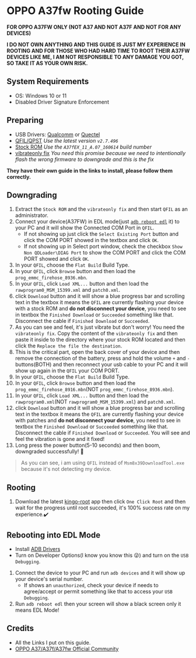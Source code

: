 # OPPO A37fw Rooting Guide

**FOR OPPO A37FW ONLY (NOT A37 AND NOT A37F AND NOT FOR ANY DEVICES)**

**I DO NOT OWN ANYTHING AND THIS GUIDE IS JUST MY EXPERIENCE IN ROOTING AND FOR THOSE WHO HAD HARD TIME TO ROOT THEIR A37FW DEVICES LIKE ME, I AM NOT RESPONSIBLE TO ANY DAMAGE YOU GOT, SO TAKE IT AS YOUR OWN RISK.**

## System Requirements

- OS: Windows 10 or 11
- Disabled Driver Signature Enforcement

## Preparing

- USB Drivers: [Qualcomm](https://gsmusbdrivers.com/download/android-qualcomm-usb-driver/) or [Quectel](https://gsmusbdriver.com/install-quectel-usb-driver)
- [QFIL/QPST](https://androidmtk.com/download-qpst-flash-tool) *Use the latest version `v2.7.496`*
- [Stock ROM](https://firmwareos.com/oppo-a37f) *Use the `A37fEX_11_A.07_160614` build number*
- [vibrateonly fix](https://github.com/diamant3/oppo-a37fw-rootguide/blob/main/vibrateonly%20fix.zip) *You need this promise because we need to intentionally flash the wrong firmware to downgrade and this is the fix*

**They have their own guide in the links to install, please follow them correctly.**

## Downgrading

1. Extract the `Stock ROM` and the `vibrateonly fix` and then start `QFIL` as an administrator.
2. Connect your device(A37FW) in EDL mode(just [`adb reboot edl`](#edl) it) to your PC and it will show the Connected COM Port in `QFIL`.
    - If not showing up just click the `Select Existing Port` button and click the COM PORT showed in the textbox and click `OK`.
    - If not showing up in Select port window, check the checkbox `Show Non QDLoader\DIAG Port` to show the COM PORT and click the COM PORT showed and click `OK`.
3. In your `QFIL`, choose the `Flat Build` Build Type.
4. In your `QFIL`, click `Browse` button and then load the `prog_emmc_firehose_8936.mbn`.
5. In your `QFIL`, click `Load XML...` button and then load the `rawprogram0_MSM_15399.xml` and `patch0.xml`.
6. click `Download` button and it will show a blue progress bar and scrolling text in the textbox it means the `QFIL` are currently flashing your device with a stock ROM and **do not disconnect your device**, you need to see in textbox the `Finished Download` or `Succeeded` something like that. Disconnect the cable if `Finished Download` or `Succeeded`.
7. As you can see and feel, it's just vibrate but don't worry! You need the `vibrateonly fix`. Copy the content of the `vibrateonly fix` and then paste it inside to the directory where your stock ROM located and then click the `Replace the file the destination`.
8. This is the critical part, open the back cover of your device and then remove the connection of the battery, press and hold the volume `+` and `-` buttons(BOTH) and then reconnect your usb cable to your PC and it will show up again in the `QFIL` your COM PORT.
9. In your `QFIL`, choose the `Flat Build` Build Type.
10. In your `QFIL`, click `Browse` button and then load the `prog_emmc_firehose_8916.mbn`(NOT `prog_emmc_firehose_8936.mbn`).
11. In your `QFIL`, click `Load XML...` button and then load the `rawprogram0.xml`(NOT `rawprogram0_MSM_15399.xml`) and `patch0.xml`.
12. click `Download` button and it will show a blue progress bar and scrolling text in the textbox it means the `QFIL` are currently flashing your device with patches and **do not disconnect your device**, you need to see in textbox the `Finished Download` or `Succeeded` something like that. Disconnect the cable if `Finished Download` or `Succeeded`. You will see and feel the vibration is gone and it fixed!
13. Long press the power button(5-10 seconds) and then boom, downgraded successfully! 🥳

> As you can see, i am using `QFIL` instead of `Msm8x39DownloadTool.exe` because it's not detecting my device.

## Rooting

1. Download the latest [kingo-root](https://www.kingoapp.com/android-root/) app then click `One Click Root` and then wait for the progress until root succeeded, it's 100% success rate on my experience.✔️

<h2 id="edl">Rebooting into EDL Mode</h2>

- Install [ADB Drivers](https://forum.xda-developers.com/t/official-tool-windows-adb-fastboot-and-drivers-15-seconds-adb-installer-v1-4-3.2588979/)
- Turn on Developer Options(I know you know this 😜) and turn on the `USB Debugging`.

1. Connect the device to your PC and run `adb devices` and it will show up your device's serial number.
    - If shows an `unauthorized`, check your device if needs to agree/accept or permit something like that to access your `USB Debugging`.
2. Run `adb reboot edl` then your screen will show a black screen only it means EDL Mode!

## Credits

- All the Links I put on this guide.
- [OPPO A37/A37f/A37fw Official Community](https://t.me/oppoa37community)
